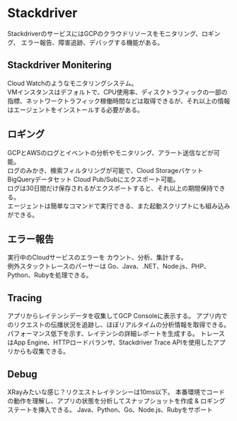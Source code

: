 # Stackdriver
StackdriverのサービスにはGCPのクラウドリソースをモニタリング、ロギング、 エラー報告、障害追跡、デバッグする機能がある。

## Stackdriver Monitering
Cloud Watchのようなモニタリングシステム。  
VMインスタンスはデフォルトで、CPU使用率、ディスクトラフィックの一部の指標、ネットワークトラフィック稼働時間などは取得できるが、それ以上の情報はエージェントをインストールする必要がある。

## ロギング
GCPとAWSのログとイベントの分析やモニタリング、アラート送信などが可能。  
ログのみかき、検索フィルタリングが可能で、Cloud Storageバケット BigQueryデータセット Cloud Pub/Subにエクスポート可能。  
ログは30日間だけ保存されるがエクスポートすると、それ以上の期間保持できる。  
エージェントは簡単なコマンドで実行できる、また起動スクリプトにも組み込みができる。  

## エラー報告
実行中のCloudサービスのエラーを カウント、分析、集計する。  
例外スタックトレースのパーサーは Go、Java、.NET、Node.js、PHP、 Python、Rubyを処理できる。

## Tracing
アプリからレイテンシデータを収集してGCP Consoleに表示する。 
アプリ内でのリクエストの伝播状況を追跡し、ほぼリアルタイムの分析情報を取得できる。 
パフォーマンス低下を示す、レイテンシの詳細レポートを生成する。
トレースはApp Engine、HTTPロードバランサ、Stackdriver Trace APIを使用したアプリからも収集できる。

## Debug
XRayみたいな感じ？リクエストレイテンシーは10ms以下。
本番環境でコードの動作を理解し、アプリの状態を分析してスナップショットを作成 & ロギングステートを挿入できる。
Java、Python、Go、Node.js、Rubyをサポート